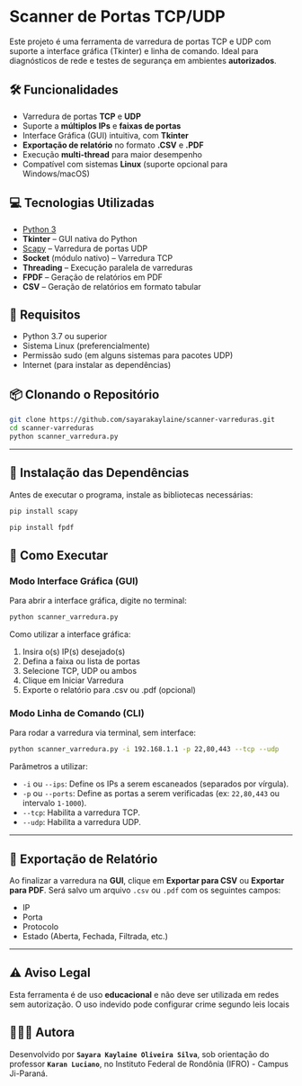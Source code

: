 # Scanner de Portas TCP/UDP

Este projeto é uma ferramenta de varredura de portas TCP e UDP com suporte a interface gráfica (Tkinter) e linha de comando. Ideal para diagnósticos de rede e testes de segurança em ambientes **autorizados**.

## 🛠 Funcionalidades
- Varredura de portas **TCP** e **UDP**
- Suporte a **múltiplos IPs** e **faixas de portas**
- Interface Gráfica (GUI) intuitiva, com **Tkinter**
- **Exportação de relatório** no formato **.CSV** e **.PDF**
- Execução **multi-thread** para maior desempenho
- Compatível com sistemas **Linux** (suporte opcional para Windows/macOS)

## 💻 Tecnologias Utilizadas
- [Python 3](https://www.python.org/)
- **Tkinter** – GUI nativa do Python
- [Scapy](https://scapy.net/) – Varredura de portas UDP
- **Socket** (módulo nativo) – Varredura TCP
- **Threading** – Execução paralela de varreduras
- **FPDF** – Geração de relatórios em PDF
- **CSV** – Geração de relatórios em formato tabular

## 🧾 Requisitos

- Python 3.7 ou superior
- Sistema Linux (preferencialmente)
- Permissão sudo (em alguns sistemas para pacotes UDP)
-  Internet (para instalar as dependências)
  
## 📦 Clonando o Repositório

```bash
git clone https://github.com/sayarakaylaine/scanner-varreduras.git
cd scanner-varreduras
python scanner_varredura.py
```

---

## 🛂 Instalação das Dependências
Antes de executar o programa, instale as bibliotecas necessárias:

```bash
pip install scapy
```

```bash
pip install fpdf
```

## 🚀 Como Executar
### Modo Interface Gráfica (GUI)
Para abrir a interface gráfica, digite no terminal:

```bash
python scanner_varredura.py
```

Como utilizar a interface gráfica:

1. Insira o(s) IP(s) desejado(s)
2. Defina a faixa ou lista de portas
3. Selecione TCP, UDP ou ambos
4. Clique em Iniciar Varredura
5. Exporte o relatório para .csv ou .pdf (opcional)

### Modo Linha de Comando (CLI)
Para rodar a varredura via terminal, sem interface:

```bash
python scanner_varredura.py -i 192.168.1.1 -p 22,80,443 --tcp --udp
```

Parâmetros a utilizar:
- `-i` ou `--ips`: Define os IPs a serem escaneados (separados por vírgula).
- `-p` ou `--ports`: Define as portas a serem verificadas (ex: `22,80,443` ou intervalo `1-1000`).
- `--tcp`: Habilita a varredura TCP.
- `--udp`: Habilita a varredura UDP.

---

## 📄 Exportação de Relatório
Ao finalizar a varredura na **GUI**, clique em **Exportar para CSV** ou **Exportar para PDF**. Será salvo um arquivo `.csv` ou `.pdf` com os seguintes campos:

- IP
- Porta
- Protocolo
- Estado (Aberta, Fechada, Filtrada, etc.)

---

## ⚠ Aviso Legal
Esta ferramenta é de uso **educacional** e não deve ser utilizada em redes sem autorização. O uso indevido pode configurar crime segundo leis locais

## 👩🏻‍💻 Autora
Desenvolvido por **`Sayara Kaylaine Oliveira Silva`**, sob orientação do professor **`Karan Luciano`**, no Instituto Federal de Rondônia (IFRO) - Campus Ji-Paraná.

